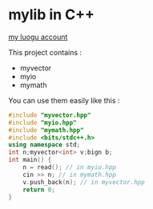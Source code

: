 # mylib in C++
[my luogu account](https://www.luogu.com.cn/user/312489)

This project contains :
+ myvector
+ myio
+ mymath

You can use them easily like this :
```cpp
#include "myvector.hpp"
#include "myio.hpp"
#include "mymath.hpp"
#include <bits/stdc++.h>
using namespace std;
int n;myvector<int> v;bign b;
int main() {
    n = read(); // in myio.hpp
    cin >> n; // in mymath.hpp
    v.push_back(n); // in myvector.hpp
    return 0;
}
```
